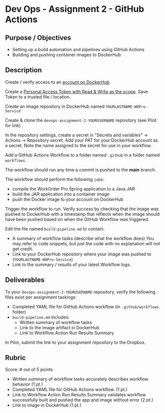 # Dev Ops - Assignment 2 - GitHub Actions

## Purpose / Objectives

- Setting up a build automation and pipelines using GitHub Actions
- Building and pushing container images to DockerHub

## Description

Create / verify access to an [account on DockerHub](https://hub.docker.com/)

Create a [Personal Access Token with Read & Write as the scope](https://docs.docker.com/security/for-developers/access-tokens/).  Save Token to a trusted file / location.

Create an image repository in DockerHub named `YOURLASTNAME-WOPro-Service`

Create & clone the `devops-assignment-2-YOURUSERNAME` repository (see Pilot for link)

In the repository settings, create a secret in "Secrets and variables" -> Actions -> Repository secret.  Add your PAT for your DockerHub account as a secret.  Note the name assigned to the secret for use in your workflow.

Add a GitHub Actions Workflow to a folder named `.github` in a folder named `workflows`.

The workflow should run any time a commit is pushed to the **main** branch.

The workflow should perform the following `job`s:
- compile the WorkOrder Pro Spring application to a Java JAR
- build the JAR application into a container image
- push the Docker image to your account on DockerHub

Trigger the workflow to run. Verify success by checking that the image was pushed to DockerHub with a timestamp that reflects when the image should have been pushed based on when the GitHub Workflow was triggered.

Edit the file named `build-pipeline.md` to contain:
- A summary of workflow tasks (describe what the workflow does)  You may refer to code snippets, but just the code with no explanation will not get credit.
- Link to your DockerHub repository where your image was pushed to (`YOURLASTNAME-WOPro-Service`)
- Link to the summary / results of your latest Workflow logs.

## Deliverables

To your `devops-assignment-2-YOURUSERNAME` repository, verify the following files exist per assignment taskings:

- Completed YAML file for GitHub Actions workflow (in `.github/workflows` folder)
- `build-pipeline.md` includes:
  - Written summary of workflow tasks
  - Link to the image artifact in DockerHub
  - Link to Workflow Action Run Results Summary

In Pilot, submit the link to your assignment repository to the Dropbox.

## Rubric

Score: # out of 5 points

- Written summary of workflow tasks accurately describes workflow behavior (1 pt.)
- Completed YAML file for GitHub Actions workflow. (1 pt.)
- Link to Workflow Action Run Results Summary validates workflow successfully built and pushed the app and image without error (2 pt.)
- Link to image in DockerHub (1 pt.)

